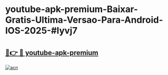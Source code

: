 # youtube-apk-premium-Baixar-Gratis-Ultima-Versao-Para-Android-IOS-2025-#lyvj7

# <h2><a href="https://ainizakaria.my?title=youtube-apk-premium&ref=24M">🔗👉 🔴 youtube-apk-premium</a></h2>

[![acn](https://github.com/user-attachments/assets/0f9c940e-d8b0-45ae-aac7-cd30a18b3e1c)](https://ainizakaria.my?title=youtube-apk-premium&ref=24M)

